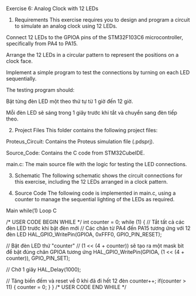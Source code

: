 Exercise 6: Analog Clock with 12 LEDs
1. Requirements
This exercise requires you to design and program a circuit to simulate an analog clock using 12 LEDs.

Connect 12 LEDs to the GPIOA pins of the STM32F103C6 microcontroller, specifically from PA4 to PA15.

Arrange the 12 LEDs in a circular pattern to represent the positions on a clock face.

Implement a simple program to test the connections by turning on each LED sequentially.

The testing program should:

Bật từng đèn LED một theo thứ tự từ 1 giờ đến 12 giờ.

Mỗi đèn LED sẽ sáng trong 1 giây trước khi tắt và chuyển sang đèn tiếp theo.

2. Project Files
This folder contains the following project files:

Proteus_Circuit: Contains the Proteus simulation file (.pdsprj).

Source_Code: Contains the C code from STM32CubeIDE.

main.c: The main source file with the logic for testing the LED connections.

3. Schematic
The following schematic shows the circuit connections for this exercise, including the 12 LEDs arranged in a clock pattern.

4. Source Code
The following code is implemented in main.c, using a counter to manage the sequential lighting of the LEDs as required.

Main while(1) Loop
C

/* USER CODE BEGIN WHILE */
int counter = 0;
while (1)
{
  // Tắt tất cả các đèn LED trước khi bật đèn mới
  // Các chân từ PA4 đến PA15 tương ứng với 12 đèn LED
  HAL_GPIO_WritePin(GPIOA, 0xFFF0, GPIO_PIN_RESET);

  // Bật đèn LED thứ "counter"
  // (1 << (4 + counter)) sẽ tạo ra một mask bit để bật đúng chân GPIOA tương ứng
  HAL_GPIO_WritePin(GPIOA, (1 << (4 + counter)), GPIO_PIN_SET);

  // Chờ 1 giây
  HAL_Delay(1000);

  // Tăng biến đếm và reset về 0 khi đã đi hết 12 đèn
  counter++;
  if(counter > 11) {
    counter = 0;
  }
}
/* USER CODE END WHILE */
